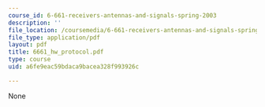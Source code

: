 ```yaml
---
course_id: 6-661-receivers-antennas-and-signals-spring-2003
description: ''
file_location: /coursemedia/6-661-receivers-antennas-and-signals-spring-2003/a6fe9eac59bdaca9bacea328f993926c_6661_hw_protocol.pdf
file_type: application/pdf
layout: pdf
title: 6661_hw_protocol.pdf
type: course
uid: a6fe9eac59bdaca9bacea328f993926c

---
```

None